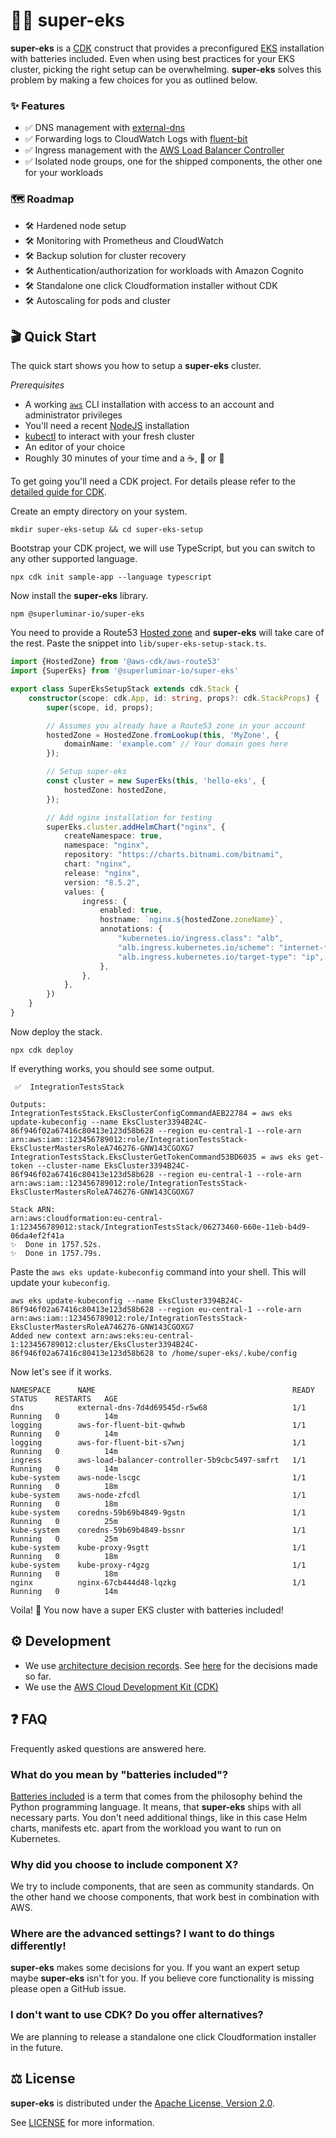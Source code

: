 # :superhero_woman:	super-eks

__super-eks__ is a [CDK]((github.com/aws-cdk/cdk)) construct that provides a preconfigured [EKS](https://aws.amazon.com/eks/) installation with batteries included.
Even when using best practices for your EKS cluster, picking the right setup can be overwhelming. 
__super-eks__ solves this problem by making a few choices for you as outlined below.

### :sparkles: Features

- :white_check_mark: DNS management with [external-dns](https://github.com/kubernetes-sigs/external-dns)
- :white_check_mark: Forwarding logs to CloudWatch Logs with [fluent-bit](https://github.com/aws/aws-for-fluent-bit)
- :white_check_mark: Ingress management with the [AWS Load Balancer Controller](https://github.com/kubernetes-sigs/aws-load-balancer-controller)
- :white_check_mark: Isolated node groups, one for the shipped components, the other one for your workloads

### :world_map:	Roadmap

- :hammer_and_wrench: Hardened node setup
- :hammer_and_wrench: Monitoring with Prometheus and CloudWatch
- :hammer_and_wrench: Backup solution for cluster recovery
- :hammer_and_wrench: Authentication/authorization for workloads with Amazon Cognito
- :hammer_and_wrench: Standalone one click Cloudformation installer without CDK
- :hammer_and_wrench: Autoscaling for pods and cluster

## :clapper: Quick Start

The quick start shows you how to setup a __super-eks__ cluster.

*Prerequisites*

- A working [`aws`](https://aws.amazon.com/cli/) CLI installation with access to an account and administrator privileges
- You'll need a recent [NodeJS](https://nodejs.org) installation
- [kubectl](https://kubernetes.io/docs/tasks/tools/install-kubectl/) to interact with your fresh cluster
- An editor of your choice
- Roughly 30 minutes of your time and a :coffee:, :tea: or :beverage_box:


To get going you'll need a CDK project. For details please refer to the [detailed guide for CDK](https://docs.aws.amazon.com/cdk/latest/guide/hello_world.html).

Create an empty directory on your system.

```
mkdir super-eks-setup && cd super-eks-setup 
```

Bootstrap your CDK project, we will use TypeScript, but you can switch to any other supported language.

```
npx cdk init sample-app --language typescript
```

Now install the __super-eks__ library.

```
npm @superluminar-io/super-eks
```

You need to provide a Route53 [Hosted zone](https://docs.aws.amazon.com/cdk/api/latest/docs/@aws-cdk_aws-route53.HostedZone.html) and __super-eks__ will take care of the rest.
Paste the snippet into `lib/super-eks-setup-stack.ts`.

```typescript
import {HostedZone} from '@aws-cdk/aws-route53'
import {SuperEks} from '@superluminar-io/super-eks'

export class SuperEksSetupStack extends cdk.Stack {
    constructor(scope: cdk.App, id: string, props?: cdk.StackProps) {
        super(scope, id, props);

        // Assumes you already have a Route53 zone in your account
        hostedZone = HostedZone.fromLookup(this, 'MyZone', {
            domainName: 'example.com' // Your domain goes here
        });

        // Setup super-eks
        const cluster = new SuperEks(this, 'hello-eks', {
            hostedZone: hostedZone,
        });

        // Add nginx installation for testing
        superEks.cluster.addHelmChart("nginx", {
            createNamespace: true,
            namespace: "nginx",
            repository: "https://charts.bitnami.com/bitnami",
            chart: "nginx",
            release: "nginx",
            version: "8.5.2",
            values: {
                ingress: {
                    enabled: true,
                    hostname: `nginx.${hostedZone.zoneName}`,
                    annotations: {
                        "kubernetes.io/ingress.class": "alb",
                        "alb.ingress.kubernetes.io/scheme": "internet-facing",
                        "alb.ingress.kubernetes.io/target-type": "ip",
                    },
                },
            },
        })
    }
}
```

Now deploy the stack.

```
npx cdk deploy
```

If everything works, you should see some output.

```
 ✅  IntegrationTestsStack

Outputs:
IntegrationTestsStack.EksClusterConfigCommandAEB22784 = aws eks update-kubeconfig --name EksCluster3394B24C-86f946f02a67416c80413e123d58b628 --region eu-central-1 --role-arn arn:aws:iam::123456789012:role/IntegrationTestsStack-EksClusterMastersRoleA746276-GNW143CGOXG7
IntegrationTestsStack.EksClusterGetTokenCommand53BD6035 = aws eks get-token --cluster-name EksCluster3394B24C-86f946f02a67416c80413e123d58b628 --region eu-central-1 --role-arn arn:aws:iam::123456789012:role/IntegrationTestsStack-EksClusterMastersRoleA746276-GNW143CGOXG7

Stack ARN:
arn:aws:cloudformation:eu-central-1:123456789012:stack/IntegrationTestsStack/06273460-660e-11eb-b4d9-06da4ef2f41a
✨  Done in 1757.52s.
✨  Done in 1757.79s.
```

Paste the `aws eks update-kubeconfig` command into your shell. This will update your `kubeconfig`.

```
aws eks update-kubeconfig --name EksCluster3394B24C-86f946f02a67416c80413e123d58b628 --region eu-central-1 --role-arn arn:aws:iam::123456789012:role/IntegrationTestsStack-EksClusterMastersRoleA746276-GNW143CGOXG7
Added new context arn:aws:eks:eu-central-1:123456789012:cluster/EksCluster3394B24C-86f946f02a67416c80413e123d58b628 to /home/super-eks/.kube/config
```

Now let's see if it works.

```
NAMESPACE      NAME                                            READY   STATUS    RESTARTS   AGE
dns            external-dns-7d4d69545d-r5w68                   1/1     Running   0          14m
logging        aws-for-fluent-bit-qwhwb                        1/1     Running   0          14m
logging        aws-for-fluent-bit-s7wnj                        1/1     Running   0          14m
ingress        aws-load-balancer-controller-5b9cbc5497-smfrt   1/1     Running   0          14m
kube-system    aws-node-lscgc                                  1/1     Running   0          18m
kube-system    aws-node-zfcdl                                  1/1     Running   0          18m
kube-system    coredns-59b69b4849-9gstn                        1/1     Running   0          25m
kube-system    coredns-59b69b4849-bssnr                        1/1     Running   0          25m
kube-system    kube-proxy-9sgtt                                1/1     Running   0          18m
kube-system    kube-proxy-r4gzg                                1/1     Running   0          18m
nginx          nginx-67cb444d48-lqzkg                          1/1     Running   0          14m
```

Voila! :tada: You now have a super EKS cluster with batteries included!

## :gear: Development

- We use [architecture decision records](https://github.com/joelparkerhenderson/architecture_decision_record/blob/master/adr_template_by_michael_nygard.md). See [here](docs/decisions) for the decisions made so far.
- We use the [AWS Cloud Development Kit (CDK)](github.com/aws-cdk/cdk)

## :question: FAQ

Frequently asked questions are answered here.

### What do you mean by "batteries included"?

[Batteries included](https://www.python.org/dev/peps/pep-0206/#batteries-included-philosophy) is a term that comes from the philosophy behind the Python programming language.
It means, that __super-eks__ ships with all necessary parts. You don't need additional things, like in this case Helm charts, manifests etc. apart from the workload you want to run on Kubernetes.

### Why did you choose to include component X?

We try to include components, that are seen as community standards. On the other hand we choose components,
that work best in combination with AWS.

### Where are the advanced settings? I want to do things differently!

__super-eks__ makes some decisions for you. If you want an expert setup maybe __super-eks__ isn't for you.
If you believe core functionality is missing please open a GitHub issue.

### I don't want to use CDK? Do you offer alternatives?

We are planning to release a standalone one click Cloudformation installer in the future.

## :balance_scale: License

**super-eks** is distributed under the [Apache License, Version 2.0](https://www.apache.org/licenses/LICENSE-2.0).

See [LICENSE](./LICENSE) for more information.
